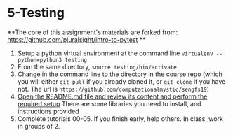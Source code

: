# 5-Testing
**The core of this assignment's materials are forked from: https://github.com/pluralsight/intro-to-pytest **

1. Setup a python virtual environment at the command line `virtualenv --python=python3 testing`
2. From the same directory, `source testing/bin/activate`
3. Change in the command line to the directory in the course repo (which you will either `git pull` if you already cloned it, or `git clone` if you have not. The url is `https://github.com/computationalmystic/sengfs19`)
4. [Open the README.md file and review its content and perform the required setup](../5-intro-to-pytest/README.md) There are some libraries you need to install, and instructions provided
5. Complete tutorials 00-05. If you finish early, help others. In class, work in groups of 2. 


